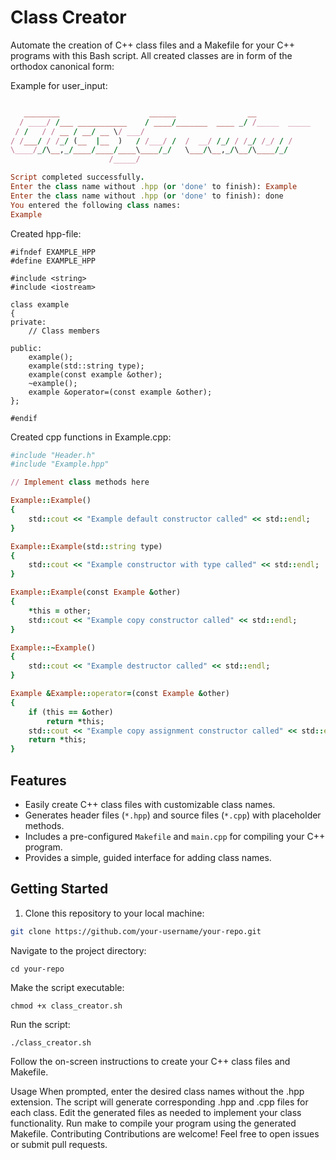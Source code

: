 # Class Creator

Automate the creation of C++ class files and a Makefile for your C++ programs with this Bash script.
All created classes are in form of the orthodox canonical form:

Example for user_input:
```ruby

   ________                    ______                __
  / ____/ /___ ___________    / ____/_______  ____ _/ /_____  _____
 / /   / / __ / __/ __ \/ ___/
/ /___/ / /_/ (__  |__  )   / /___/ /  /  __/ /_/ / /_/ /_/ / /
\____/_/\__,_/____/____/____\____/_/   \___/\__,_/\__/\____/_/
                      /_____/

Script completed successfully.
Enter the class name without .hpp (or 'done' to finish): Example
Enter the class name without .hpp (or 'done' to finish): done
You entered the following class names:
Example
```

Created hpp-file:
```
#ifndef EXAMPLE_HPP
#define EXAMPLE_HPP

#include <string>
#include <iostream>

class example
{
private:
	// Class members

public:
	example();
	example(std::string type);
	example(const example &other);
	~example();
	example &operator=(const example &other);
};

#endif
```
Created cpp functions in Example.cpp:
```ruby
#include "Header.h"
#include "Example.hpp"

// Implement class methods here

Example::Example()
{
	std::cout << "Example default constructor called" << std::endl;
}

Example::Example(std::string type)
{
	std::cout << "Example constructor with type called" << std::endl;
}

Example::Example(const Example &other)
{
	*this = other;
	std::cout << "Example copy constructor called" << std::endl;
}

Example::~Example()
{
	std::cout << "Example destructor called" << std::endl;
}

Example &Example::operator=(const Example &other)
{
	if (this == &other)
		return *this;
	std::cout << "Example copy assignment constructor called" << std::endl;
	return *this;
}
```


## Features

- Easily create C++ class files with customizable class names.
- Generates header files (`*.hpp`) and source files (`*.cpp`) with placeholder methods.
- Includes a pre-configured `Makefile` and `main.cpp` for compiling your C++ program.
- Provides a simple, guided interface for adding class names.

## Getting Started

1. Clone this repository to your local machine:

```bash
git clone https://github.com/your-username/your-repo.git
```
Navigate to the project directory:
```
cd your-repo
```
Make the script executable:
```
chmod +x class_creator.sh
```

Run the script:
```
./class_creator.sh
```

Follow the on-screen instructions to create your C++ class files and Makefile.

Usage
When prompted, enter the desired class names without the .hpp extension.
The script will generate corresponding .hpp and .cpp files for each class.
Edit the generated files as needed to implement your class functionality.
Run make to compile your program using the generated Makefile.
Contributing
Contributions are welcome! Feel free to open issues or submit pull requests.
